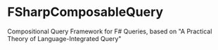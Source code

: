 FSharpComposableQuery
=====================

Compositional Query Framework for F# Queries, based on "A Practical Theory of Language-Integrated Query"
